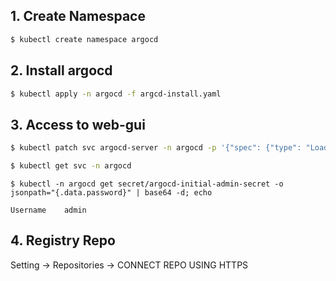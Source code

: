 ## 1. Create Namespace

```bash
$ kubectl create namespace argocd
```

## 2. Install argocd

```bash
$ kubectl apply -n argocd -f argcd-install.yaml
```

## 3. Access to web-gui

```bash
$ kubectl patch svc argocd-server -n argocd -p '{"spec": {"type": "LoadBalancer"}}'

$ kubectl get svc -n argocd
```

```
$ kubectl -n argocd get secret/argocd-initial-admin-secret -o jsonpath="{.data.password}" | base64 -d; echo
```

```
Username	admin
```

## 4. Registry Repo

Setting -> Repositories -> CONNECT REPO USING HTTPS
